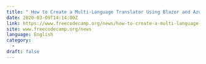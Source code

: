 ```yaml
---
title: " How to Create a Multi-Language Translator Using Blazor and Azure Cognitive Services "
date: 2020-03-09T14:14:00Z
link: https://www.freecodecamp.org/news/how-to-create-a-multi-language-translator-using-blazor-and-azure-cognitive-services/?utm_medium=RSS&utm_source=news.12bit.vn
site: www.freecodecamp.org/news
language: English
category:
  -   
draft: false
---
```

